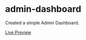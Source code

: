 # admin-dashboard

Created a simple Admin Dashboard.

[Live Preview](https://rushdaansari.github.io/admin-dashboard/)
